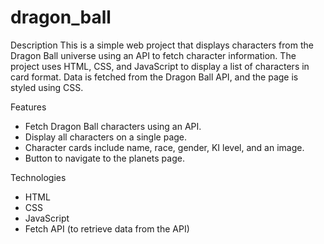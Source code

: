 # dragon_ball
Description
This is a simple web project that displays characters from the Dragon Ball universe using an API to fetch character information. The project uses HTML, CSS, and JavaScript to display a list of characters in card format. Data is fetched from the Dragon Ball API, and the page is styled using CSS.

Features
* Fetch Dragon Ball characters using an API.
* Display all characters on a single page.
* Character cards include name, race, gender, KI level, and an image.
* Button to navigate to the planets page.

Technologies
* HTML
* CSS
* JavaScript
* Fetch API (to retrieve data from the API)
